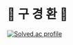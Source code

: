 # 👊 구 경 환 👊
[![Solved.ac
profile](http://mazassumnida.wtf/api/generate_badge?boj=korea9kh)](https://solved.ac/korea9kh)
<!--
**hwan-koo/hwan-koo** is a ✨ _special_ ✨ repository because its `README.md` (this file) appears on your GitHub profile.

Here are some ideas to get you started:

- 🔭 I’m currently working on ...
- 🌱 I’m currently learning ...
- 👯 I’m looking to collaborate on ...
- 🤔 I’m looking for help with ...
- 💬 Ask me about ...
- 📫 How to reach me: ...
- 😄 Pronouns: ...
- ⚡ Fun fact: ...
-->
